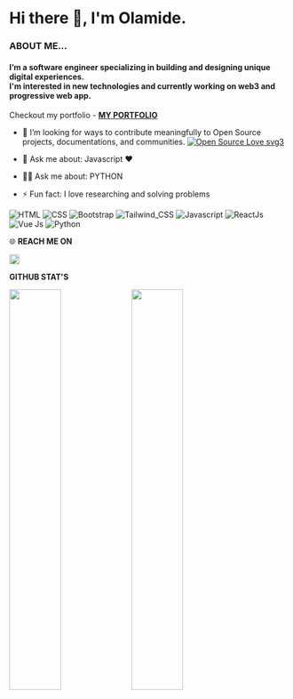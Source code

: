 # Hi there 👋, I'm Olamide.





<!-- ---

![Brand](firstCover.jpg)

--- -->

<h3>ABOUT ME...</h3> 
<p align='center'>
<h4> I’m a software engineer specializing in building and designing unique digital experiences.<br/>
I'm interested in new technologies and currently working on web3 and progressive web app.</h4> 

 Checkout my portfolio - **[MY PORTFOLIO](https://olamideo.com/)** 

- 👯 I’m looking for ways to contribute meaningfully to Open Source projects, documentations, and communities. [![Open Source Love svg3](https://badges.frapsoft.com/os/v3/open-source.svg?v=103)](https://github.com/ellerbrock/open-source-badges/)

- 💬 Ask me about: Javascript ❤️ 
-  👩‍💻 Ask me about: PYTHON
- ⚡ Fun fact: I love researching and solving problems


![HTML](https://img.shields.io/badge/html%20-%23E34F26.svg?&style=for-the-badge&logo=html5&logoColor=white)
![CSS](https://img.shields.io/badge/css%20-%231572B6.svg?&style=for-the-badge&logo=css3&logoColor=white)
![Bootstrap](https://img.shields.io/badge/-Bootstrap-blue?style=for-the-badge&logo=bootstrap)
![Tailwind_CSS](https://img.shields.io/badge/Tailwind_CSS-38B2AC?style=for-the-badge&logo=tailwind-css&logoColor=white)
![Javascript](https://img.shields.io/badge/-Javascript-ffb400?style=for-the-badge&logo=javascript&logoColor=ffff3f)
![ReactJs](https://img.shields.io/badge/-React-blue?style=for-the-badge&logo=react)
![Vue Js](https://img.shields.io/badge/Vue-41b883?style=for-the-badge&logo=vue.js&logoColor=white)
![Python](https://img.shields.io/badge/Python-blue?style=for-the-badge&logo=python&logoColor=blue)



 🌐 **REACH ME ON**

<a href='https://www.linkedin.com/in/devmide1/'><img alt="linkedin" src="https://raw.githubusercontent.com/rahul-jha98/rahul-jha98/561d474902b59c7429ec22bb73e225696c27b202/assets/linkedin.svg" height='18px'/></a>


</p>


**GITHUB STAT'S**




<div>
<img align="left" width="43%" src="https://github-readme-stats.vercel.app/api?username=olamideo1102&show_icons=true&theme=radical">
<img align="left" width="43%" src="https://github-readme-stats.vercel.app/api/top-langs/?username=olamideo1102">
</div>




  

